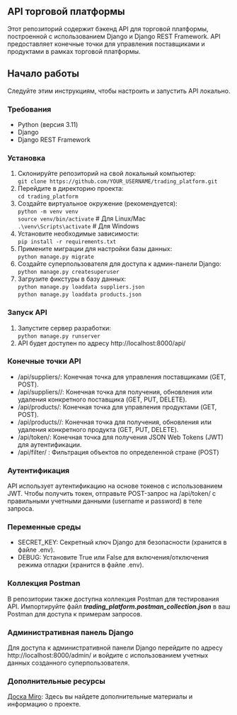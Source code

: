 ## API торговой платформы
Этот репозиторий содержит бэкенд API для торговой платформы, построенной с использованием Django и Django REST Framework. API предоставляет конечные точки для управления поставщиками и продуктами в рамках торговой платформы.
## Начало работы
Следуйте этим инструкциям, чтобы настроить и запустить API локально.
### Требования
+ Python (версия 3.11)
+ Django
+ Django REST Framework
### Установка
1. Склонируйте репозиторий на свой локальный компьютер:  
`git clone https://github.com/YOUR_USERNAME/trading_platform.git`
2. Перейдите в директорию проекта:  
`cd trading_platform`
3. Создайте виртуальное окружение (рекомендуется):  
`python -m venv venv`  
`source venv/bin/activate`  # Для Linux/Mac  
`.\venv\Scripts\activate`    # Для Windows
4. Установите необходимые зависимости:  
`pip install -r requirements.txt`
5. Примените миграции для настройки базы данных:  
`python manage.py migrate`
6. Создайте суперпользователя для доступа к админ-панели Django:  
`python manage.py createsuperuser`
7. Загрузите фикстуры в базу данных:  
`python manage.py loaddata suppliers.json`  
`python manage.py loaddata products.json`
### Запуск API
1. Запустите сервер разработки:  
`python manage.py runserver`
2. API будет доступен по адресу http://localhost:8000/api/
### Конечные точки API
+ /api/suppliers/: Конечная точка для управления поставщиками (GET, POST).
+ /api/suppliers/<pk>/: Конечная точка для получения, обновления или удаления конкретного поставщика (GET, PUT, DELETE).
+ /api/products/: Конечная точка для управления продуктами (GET, POST).
+ /api/products/<pk>/: Конечная точка для получения, обновления или удаления конкретного продукта (GET, PUT, DELETE).
+ /api/token/: Конечная точка для получения JSON Web Tokens (JWT) для аутентификации.
+ /api/filter/ : Фильтрация объектов по определенной стране (POST)


### Аутентификация
API использует аутентификацию на основе токенов с использованием JWT. Чтобы получить токен, отправьте POST-запрос на /api/token/ с правильными учетными данными (username и password) в теле запроса.
### Переменные среды
+ SECRET_KEY: Секретный ключ Django для безопасности (хранится в файле .env).
+ DEBUG: Установите True или False для включения/отключения режима отладки (хранится в файле .env).
### Коллекция Postman
В репозитории также доступна коллекция Postman для тестирования API. Импортируйте файл **_trading_platform.postman_collection.json_** в ваш Postman для доступа к примерам запросов.
### Административная панель Django
Для доступа к административной панели Django перейдите по адресу http://localhost:8000/admin/ и войдите с использованием учетных данных созданного суперпользователя.
### Дополнительные ресурсы
[Доска Miro](https://miro.com/app/board/uXjVKN2t6e8=/?moveToWidget=3458764587977470240&cot=10): Здесь вы найдете дополнительные материалы и информацию о проекте.



